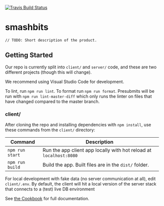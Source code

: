 [![Travis Build Status][build-badge]][build]

# smashbits

```
// TODO: Short description of the product.
```

## Getting Started

Our repo is currently split into `client/` and `server/` code, and these are two different projects (though this will change).

We recommend using Visual Studio Code for development.

To lint, run `npm run lint`. To format run `npm run format`. Presubmits will be run with `npm run lint-master-diff` which only runs the linter on files that have changed compared to the master branch.

### client/

After cloning the repo and installing dependencies with `npm install`, use these commands from the `client/` directory:

| Command         | Description                                                        |
| --------------- | ------------------------------------------------------------------ |
| `npm run start` | Run the app client app locally with hot reload at `localhost:8080` |
| `npm run build` | Build the app. Built files are in the `dist/` folder.              |

For local development with fake data (no server communication at all), edit `client/.env`. By default, the client will hit a local version of the server stack that connects to a (test) live DB environment

See [the Cookbook](https://github.com/hopskipnfall/smashbits/wiki/Cookbook) for full documentation.

[build-badge]: https://travis-ci.org/hopskipnfall/smashbits.svg?branch=master&style=style=flat-square
[build]: https://travis-ci.org/hopskipnfall/smashbits
